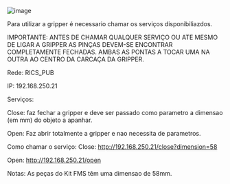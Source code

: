 ![image](https://github.com/RICS-UNINOVA/Gripper-Linear/assets/74061652/ca27036d-2340-4906-ac9f-d6a06c8aadff)



Para utilizar a gripper é necessario chamar os serviços disponibiliazdos.

IMPORTANTE: ANTES DE CHAMAR QUALQUER SERVIÇO OU ATE MESMO DE LIGAR A GRIPPER AS PINÇAS DEVEM-SE ENCONTRAR COMPLETAMENTE FECHADAS. AMBAS AS PONTAS A TOCAR UMA NA OUTRA AO CENTRO DA CARCAÇA DA GRIPPER.

Rede: RICS_PUB

IP: 192.168.250.21

Serviços:

  Close: faz fechar a gripper e deve ser passado como parametro a dimensao (em mm) do objeto a apanhar.
  
  Open: Faz abrir totalmente a gripper e nao necessita de parametros.
  

Como chamar o serviço:
  Close:
    http://192.168.250.21/close?dimension=58
    
  Open:
    http://192.168.250.21/open

Notas: As peças do Kit FMS têm uma dimensao de 58mm.
